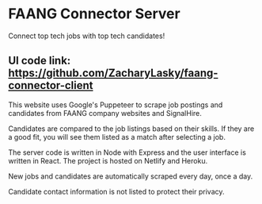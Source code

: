# FAANG Connector Server
Connect top tech jobs with top tech candidates!

## UI code link: https://github.com/ZacharyLasky/faang-connector-client

This website uses Google's Puppeteer to scrape job postings and candidates from FAANG company websites and SignalHire.

Candidates are compared to the job listings based on their skills. If they are a good fit, you will see them listed as a match after selecting a job.

The server code is written in Node with Express and the user interface is written in React. The project is hosted on Netlify and Heroku.

New jobs and candidates are automatically scraped every day, once a day.

Candidate contact information is not listed to protect their privacy.
